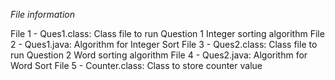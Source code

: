 *File information*

File 1 - Ques1.class: Class file to run Question 1 Integer sorting algorithm
File 2 - Ques1.java: Algorithm for Integer Sort
File 3 - Ques2.class: Class file to run Question 2 Word sorting algorithm
File 4 - Ques2.java: Algorithm for Word Sort
File 5 - Counter.class: Class to store counter value 
